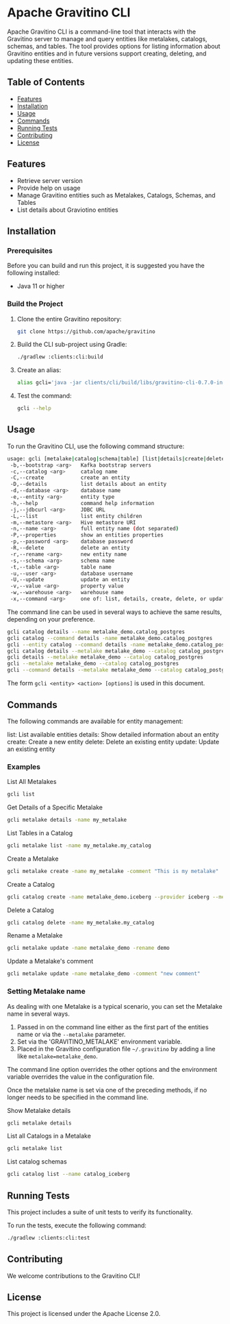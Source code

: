 <!--
  Licensed to the Apache Software Foundation (ASF) under one
  or more contributor license agreements.  See the NOTICE file
  distributed with this work for additional information
  regarding copyright ownership.  The ASF licenses this file
  to you under the Apache License, Version 2.0 (the
  "License"); you may not use this file except in compliance
  with the License.  You may obtain a copy of the License at

   http://www.apache.org/licenses/LICENSE-2.0

  Unless required by applicable law or agreed to in writing,
  software distributed under the License is distributed on an
  "AS IS" BASIS, WITHOUT WARRANTIES OR CONDITIONS OF ANY
  KIND, either express or implied.  See the License for the
  specific language governing permissions and limitations
  under the License.
-->

# Apache Gravitino CLI

Apache Gravitino CLI is a command-line tool that interacts with the Gravitino server to manage and query entities like metalakes, catalogs, schemas, and tables. The tool provides options for listing information about Gravitino entities and in future versions support creating, deleting, and updating these entities.

## Table of Contents

- [Features](#features)
- [Installation](#installation)
- [Usage](#usage)
- [Commands](#commands)
- [Running Tests](#running-tests)
- [Contributing](#contributing)
- [License](#license)

## Features

- Retrieve server version
- Provide help on usage
- Manage Gravitino entities such as Metalakes, Catalogs, Schemas, and Tables
- List details about Graviotino entities

## Installation

### Prerequisites

Before you can build and run this project, it is suggested you have the following installed:

- Java 11 or higher

### Build the Project

1. Clone the entire Gravitino repository:

    ```bash
    git clone https://github.com/apache/gravitino
    ```

2. Build the CLI sub-project using Gradle:

    ```bash
    ./gradlew :clients:cli:build
    ```
3. Create an alias:

    ```bash
    alias gcli='java -jar clients/cli/build/libs/gravitino-cli-0.7.0-incubating-SNAPSHOT.jar'
    ```
3. Test the command:
    ```bash
    gcli --help
    ```

## Usage

To run the Gravitino CLI, use the following command structure:

```bash
usage: gcli [metalake|catalog|schema|table] [list|details|create|delete|update|set|remove|properties] [options]
 -b,--bootstrap <arg>   Kafka bootstrap servers
 -c,--catalog <arg>     catalog name
 -C,--create            create an entity
 -D,--details           list details about an entity
 -d,--database <arg>    database name
 -e,--entity <arg>      entity type
 -h,--help              command help information
 -j,--jdbcurl <arg>     JDBC URL
 -L,--list              list entity children
 -m,--metastore <arg>   Hive metastore URI
 -n,--name <arg>        full entity name (dot separated)
 -P,--properties        show an entities properties
 -p,--password <arg>    database password
 -R,--delete            delete an entity
 -r,--rename <arg>      new entity name
 -s,--schema <arg>      schema name
 -t,--table <arg>       table name
 -u,--user <arg>        database username
 -U,--update            update an entity
 -v,--value <arg>       property value
 -w,--warehouse <arg>   warehouse name
 -x,--command <arg>     one of: list, details, create, delete, or update
```

The command line can be used in several ways to achieve the same results, depending on your preference.
```bash
gcli catalog details --name metalake_demo.catalog_postgres
gcli catalog --command details -name metalake_demo.catalog_postgres
gcli --entity catalog --command details -name metalake_demo.catalog_postgres
gcli catalog details --metalake metalake_demo --catalog catalog_postgres
gcli details --metalake metalake_demo --catalog catalog_postgres
gcli --metalake metalake_demo --catalog catalog_postgres
gcli --command details --metalake metalake_demo --catalog catalog_postgres
```
The form `gcli <entity> <action> [options]` is used in this document.

## Commands
The following commands are available for entity management:

list: List available entities
details: Show detailed information about an entity
create: Create a new entity
delete: Delete an existing entity
update: Update an existing entity

### Examples
List All Metalakes

```bash
gcli list
```

Get Details of a Specific Metalake

```bash
gcli metalake details -name my_metalake
```

List Tables in a Catalog

```bash
gcli metalake list -name my_metalake.my_catalog
```

Create a Metalake

```bash
gcli metalake create -name my_metalake -comment "This is my metalake"
```

Create a Catalog

```bash
gcli catalog create -name metalake_demo.iceberg --provider iceberg --metastore thrift://hive-host:9083 --warehouse hdfs://hdfs-host:9000/user/iceberg/warehouse
```

Delete a Catalog

```bash
gcli catalog delete -name my_metalake.my_catalog
```

Rename a Metalake

```bash
gcli metalake update -name metalake_demo -rename demo 
```

Update a Metalake's comment

```bash
gcli metalake update -name metalake_demo -comment "new comment" 
```

### Setting Metalake name

As dealing with one Metalake is a typical scenario, you can set the Metalake name in several ways.

1. Passed in on the command line either as the first part of the entities name or via the `--metalake` parameter.
2. Set via the 'GRAVITINO_METALAKE' environment variable.
3. Placed in the Gravitino configuration file `~/.gravitino` by adding a line like `metalake=metalake_demo`.

The command line option overrides the other options and the environment variable overrides the value in the configuration file.

Once the metalake name is set via one of the preceding methods, if no longer needs to be specified in the command line.

Show Metalake details

```bash
gcli metalake details
```

List all Catalogs in a Metalake

```bash
gcli metalake list
```

List catalog schemas

```bash
gcli catalog list --name catalog_iceberg
```

## Running Tests

This project includes a suite of unit tests to verify its functionality.

To run the tests, execute the following command:

```bash
./gradlew :clients:cli:test
```

## Contributing

We welcome contributions to the Gravitino CLI!

## License

This project is licensed under the Apache License 2.0.

